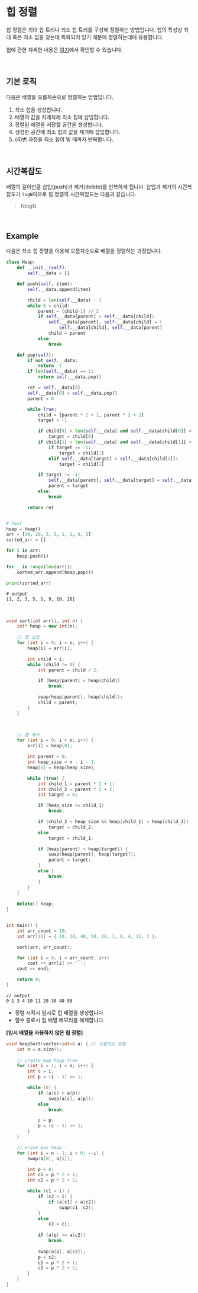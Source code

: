 # 힙 정렬

힙 정렬은 최대 힙 트리나 최소 힙 트리를 구성해 정렬하는 방법입니다. 힙의 특성상 최대 혹은 최소 값을 찾는데 특화되어 있기 때문에 정렬하는데에 유용합니다.

힙에 관한 자세한 내용은 [여기](../../03_자료구조/06_힙_Heap.md)에서 확인할 수 있습니다.

<br>

## 기본 로직

다음은 배열을 오름차순으로 정렬하는 방법입니다.

1. 최소 힙을 생성합니다.
2. 배열의 값을 차례차례 최소 힙에 삽입합니다.
3. 정렬된 배열을 저장할 공간을 생성합니다.
4. 생성한 공간에 최소 힙의 값을 제거해 삽입합니다.
5. (4)번 과정을 최소 힙이 빌 때까지 반복합니다.

<br>

## 시간복잡도

배열의 길이만큼 삽입(push)과 제거(delete)를 반복하게 됩니다. 삽입과 제거의 시간복잡도가 `logN`이므로 힙 정렬의 시간복잡도는 다음과 같습니다.

> NlogN

<br>

## Example

다음은 최소 힙 정렬을 이용해 오름차순으로 배열을 정렬하는 과정입니다.

``` python
class Heap:
    def __init__(self):
        self.__data = []

    def push(self, item):
        self.__data.append(item)

        child = len(self.__data) - 1
        while 0 < child:
            parent = (child-1) // 2
            if self.__data[parent] > self.__data[child]:
                self.__data[parent], self.__data[child] = \
                    self.__data[child], self.__data[parent]
                child = parent
            else:
                break

    def pop(self):
        if not self.__data:
            return -1
        if len(self.__data) == 1:
            return self.__data.pop()

        ret = self.__data[0]
        self.__data[0] = self.__data.pop()
        parent = 0

        while True:
            child = [parent * 2 + 1, parent * 2 + 2]
            target = -1

            if child[0] < len(self.__data) and self.__data[child[0]] < self.__data[parent]:
                target = child[0]
            if child[1] < len(self.__data) and self.__data[child[1]] < self.__data[parent]:
                if target == -1:
                    target = child[1]
                elif self.__data[target] > self.__data[child[1]]:
                    target = child[1]

            if target != -1:
                self.__data[parent], self.__data[target] = self.__data[target], self.__data[parent]
                parent = target
            else:
                break

        return ret


# Test
heap = Heap()
arr = [10, 20, 3, 5, 1, 2, 9, 5]
sorted_arr = []

for i in arr:
    heap.push(i)

for _ in range(len(arr)):
    sorted_arr.append(heap.pop())

print(sorted_arr)
```

```
# output
[1, 2, 3, 5, 5, 9, 10, 20]
```

<br>

```c++
void sort(int arr[], int n) {
	int* heap = new int[n];
	
	// 힙 삽입
	for (int i = 0; i < n; i++) {
		heap[i] = arr[i];

		int child = i;
		while (child != 0) {
			int parent = child / 2;

			if (heap[parent] < heap[child])
				break;

			swap(heap[parent], heap[child]);
			child = parent;
		}
	}

	

	// 힙 제거
	for (int i = 0; i < n; i++) {
		arr[i] = heap[0];

		int parent = 0;
		int heap_size = n - i - 1;
		heap[0] = heap[heap_size];

		while (true) {
			int child_1 = parent * 2 + 1;
			int child_2 = parent * 2 + 2;
			int target = 0;

			if (heap_size <= child_1)
				break;

			if (child_2 < heap_size && heap[child_1] > heap[child_2])
				target = child_2;
			else
				target = child_1;

			if (heap[parent] > heap[target]) {
				swap(heap[parent], heap[target]);
				parent = target;
			}
			else {
				break;
			}
		}
	}
    
    delete[] heap;
}


int main() {
	int arr_count = 10;
	int arr[10] = { 10, 30, 40, 50, 20, 1, 0, 4, 11, 3 };

	sort(arr, arr_count);

	for (int i = 0; i < arr_count; i++)
		cout << arr[i] << ' ';
	cout << endl;

	return 0;
}
```

```
// output
0 1 3 4 10 11 20 30 40 50
```

* 정렬 시작시 임시로 힙 배열을 생성합니다.
* 함수 종료시 힙 배열 메모리를 해제합니다.

**[임시 배열을 사용하지 않은 힙 정렬]**

```c++
void heapSort(vector<int>& a) { // 오름차순 정렬
	int n = a.size();
	
	// create map heap tree
	for (int i = 1; i < n; i++) {
		int c = i;
		int p = (i - 1) >> 1;

		while (c) {
			if (a[c] > a[p]) 
				swap(a[c], a[p]);
			else
				break;

			c = p;
			p = (c - 1) >> 1;
		}
	}

	// erase max heap 
	for (int i = n - 1; i > 0; --i) {
		swap(a[0], a[i]);

		int p = 0;
		int c1 = p * 2 + 1;
		int c2 = p * 2 + 2;

		while (c1 < i) {
			if (c2 < i) {
				if (a[c1] > a[c2])
					swap(c1, c2);
			}
			else
				c2 = c1;
	
			if (a[p] >= a[c2])
				break;
			
			swap(a[p], a[c2]);
			p = c2;
			c1 = p * 2 + 1;
			c2 = p * 2 + 2;
		}
	}
}
```

